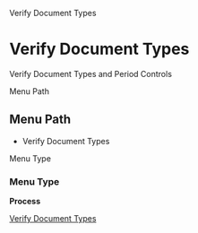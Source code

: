 
Verify Document Types
# Verify Document Types


Verify Document Types and Period Controls

Menu Path
## Menu Path



- Verify Document Types

Menu Type
### Menu Type

**Process**


[Verify Document Types](functional-guide/process/process-c_documenttype-verify.md)